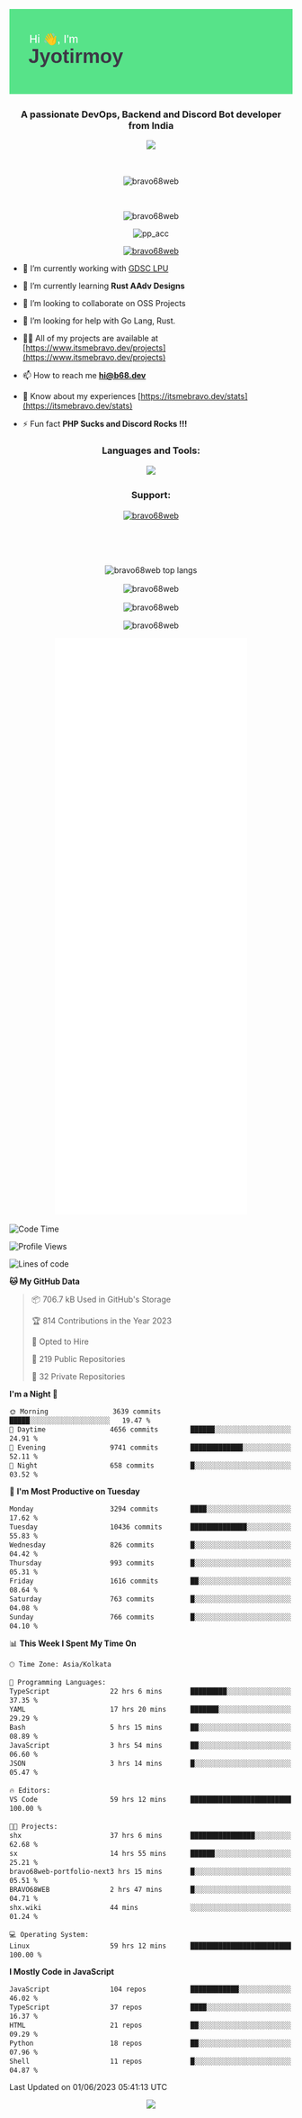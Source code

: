 <p align="center"><img src="header.png"></p>
<h3 align="center">A passionate DevOps, Backend and Discord Bot developer from India</h3>

<p align="center"><a href="https://discord.com/users/457039372009865226"><img src="https://lanyard-profile-readme.vercel.app/api/457039372009865226"></a></p>
                           
<br>
<p align="center"> <img src="https://komarev.com/ghpvc/?username=bravo68web&label=Profile%20views&color=0e75b6&style=flat" alt="bravo68web" /> </p>
<br>


<p align="center"><img src="https://github-profile-trophy.vercel.app/?username=bravo68web&theme=discord&column=3&row=2" alt="bravo68web" /> </p>
<p align="center"><img src="https://osu-embed.b68dev.xyz/pp_acc" alt="pp_acc" /> </p>

<p align="center"> <a href="https://twitter.com/bravo68web" target="blank"><img src="https://img.shields.io/twitter/follow/bravo68web?logo=twitter&style=for-the-badge" alt="bravo68web" /></a> </p>

- 🔭 I’m currently working with [GDSC LPU](https://gdsclpu.live/)

- 🌱 I’m currently learning **Rust AAdv Designs**

- 👯 I’m looking to collaborate on OSS Projects

- 🤝 I’m looking for help with Go Lang, Rust.

- 👨‍💻 All of my projects are available at [https://www.itsmebravo.dev/projects](https://www.itsmebravo.dev/projects)

<!-- - 💬 Ask me about **DF Techs** -->

- 📫 How to reach me **hi@b68.dev**

- 📄 Know about my experiences [https://itsmebravo.dev/stats](https://itsmebravo.dev/stats)

- ⚡ Fun fact **PHP Sucks and Discord Rocks !!!**

<h3 align="center">Languages and Tools:</h3>
<p align="center"> 
<img src="https://skillicons.dev/icons?i=aws,bash,c,cs,cpp,cloudflare,css,dart,devto,discord,bots,docker,electron,ember,emotion,express,fastapi,figma,firebase,flask,gcp,git,github,githubactions,go,gitlab,graphql,heroku,html,ai,ipfs,js,jest,linux,md,mastodon,mongodb,neovim,netlify,nextjs,nginx,nodejs,postgres,postman,powershell,py,react,redis,regex,replit,rocket,rust,sqlite,mysql,stackoverflow,styledcomponents,supabase,sentry,solidity,svg,tailwind,tauri,twitter,ts,unity,v,vercel,vim,vite,wasm,webpack,workers&perline=8&theme=dark" />
</p>

<h3 align="center">Support:</h3>
<p align="center"><a href="https://www.buymeacoffee.com/bravo68web"> <img align="center" src="https://cdn.buymeacoffee.com/buttons/v2/default-yellow.png" height="50" width="210" alt="bravo68web" /></a></p><br><br>
<br>

<p align="center"> <img align="center" src="https://github-readme-stats-sync.vercel.app/api/top-langs?username=bravo68web&count_private=true&show_icons=true&theme=radical&border_radius=10&&langs_count=10&layout=compact" alt="bravo68web top langs" /></p>

<p align="center"> <img align="center" src="https://github-readme-stats-sync.vercel.app/api?username=bravo68web&count_private=true&show_icons=true&theme=radical&border_radius=10" alt="bravo68web" /></p>

<p align="center"> <img align="center" src="https://github-readme-streak-stats.herokuapp.com?user=bravo68web&theme=dracula&hide_border=true" alt="bravo68web" /></p>

<p align="center"> <img align="center" src="https://github-readme-stats-sync.vercel.app/api/wakatime?username=bravo68web&count_private=true&show_icons=true&theme=aura_dark&border_radius=10&&langs_count=10&layout=compact&range=last_7_days" alt="bravo68web" /></p>

<p align="center"><img src="https://raw.githubusercontent.com/BRAVO68WEB/BRAVO68WEB/master/github-metrics.svg"></p>

<!--START_SECTION:waka-->
![Code Time](http://img.shields.io/badge/Code%20Time-4%2C817%20hrs%207%20mins-blue)

![Profile Views](http://img.shields.io/badge/Profile%20Views-54-blue)

![Lines of code](https://img.shields.io/badge/From%20Hello%20World%20I%27ve%20Written-58.1%20million%20lines%20of%20code-blue)

**🐱 My GitHub Data** 

> 📦 706.7 kB Used in GitHub's Storage 
 > 
> 🏆 814 Contributions in the Year 2023
 > 
> 💼 Opted to Hire
 > 
> 📜 219 Public Repositories 
 > 
> 🔑 32 Private Repositories 
 > 
**I'm a Night 🦉** 

```text
🌞 Morning                3639 commits        █████░░░░░░░░░░░░░░░░░░░░   19.47 % 
🌆 Daytime                4656 commits        ██████░░░░░░░░░░░░░░░░░░░   24.91 % 
🌃 Evening                9741 commits        █████████████░░░░░░░░░░░░   52.11 % 
🌙 Night                  658 commits         █░░░░░░░░░░░░░░░░░░░░░░░░   03.52 % 
```
📅 **I'm Most Productive on Tuesday** 

```text
Monday                   3294 commits        ████░░░░░░░░░░░░░░░░░░░░░   17.62 % 
Tuesday                  10436 commits       ██████████████░░░░░░░░░░░   55.83 % 
Wednesday                826 commits         █░░░░░░░░░░░░░░░░░░░░░░░░   04.42 % 
Thursday                 993 commits         █░░░░░░░░░░░░░░░░░░░░░░░░   05.31 % 
Friday                   1616 commits        ██░░░░░░░░░░░░░░░░░░░░░░░   08.64 % 
Saturday                 763 commits         █░░░░░░░░░░░░░░░░░░░░░░░░   04.08 % 
Sunday                   766 commits         █░░░░░░░░░░░░░░░░░░░░░░░░   04.10 % 
```


📊 **This Week I Spent My Time On** 

```text
🕑︎ Time Zone: Asia/Kolkata

💬 Programming Languages: 
TypeScript               22 hrs 6 mins       █████████░░░░░░░░░░░░░░░░   37.35 % 
YAML                     17 hrs 20 mins      ███████░░░░░░░░░░░░░░░░░░   29.29 % 
Bash                     5 hrs 15 mins       ██░░░░░░░░░░░░░░░░░░░░░░░   08.89 % 
JavaScript               3 hrs 54 mins       ██░░░░░░░░░░░░░░░░░░░░░░░   06.60 % 
JSON                     3 hrs 14 mins       █░░░░░░░░░░░░░░░░░░░░░░░░   05.47 % 

🔥 Editors: 
VS Code                  59 hrs 12 mins      █████████████████████████   100.00 % 

🐱‍💻 Projects: 
shx                      37 hrs 6 mins       ████████████████░░░░░░░░░   62.68 % 
sx                       14 hrs 55 mins      ██████░░░░░░░░░░░░░░░░░░░   25.21 % 
bravo68web-portfolio-next3 hrs 15 mins       █░░░░░░░░░░░░░░░░░░░░░░░░   05.51 % 
BRAVO68WEB               2 hrs 47 mins       █░░░░░░░░░░░░░░░░░░░░░░░░   04.71 % 
shx.wiki                 44 mins             ░░░░░░░░░░░░░░░░░░░░░░░░░   01.24 % 

💻 Operating System: 
Linux                    59 hrs 12 mins      █████████████████████████   100.00 % 
```

**I Mostly Code in JavaScript** 

```text
JavaScript               104 repos           ████████████░░░░░░░░░░░░░   46.02 % 
TypeScript               37 repos            ████░░░░░░░░░░░░░░░░░░░░░   16.37 % 
HTML                     21 repos            ██░░░░░░░░░░░░░░░░░░░░░░░   09.29 % 
Python                   18 repos            ██░░░░░░░░░░░░░░░░░░░░░░░   07.96 % 
Shell                    11 repos            █░░░░░░░░░░░░░░░░░░░░░░░░   04.87 % 
```




 Last Updated on 01/06/2023 05:41:13 UTC
<!--END_SECTION:waka-->

<p align="center"><img src="https://bravo68web.me/images/header_.png"></p>

